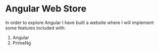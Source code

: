 # Angular Web Store

In order to explore Angular I have built a website where I will implement some features included with:

1. Angular
2. PrimeNg
